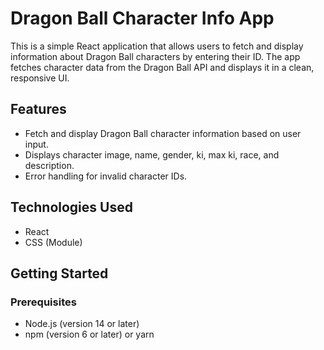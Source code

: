 # Dragon Ball Character Info App

This is a simple React application that allows users to fetch and display information about Dragon Ball characters by entering their ID. The app fetches character data from the Dragon Ball API and displays it in a clean, responsive UI.

## Features

- Fetch and display Dragon Ball character information based on user input.
- Displays character image, name, gender, ki, max ki, race, and description.
- Error handling for invalid character IDs.

## Technologies Used

- React
- CSS (Module)

## Getting Started

### Prerequisites

- Node.js (version 14 or later)
- npm (version 6 or later) or yarn
